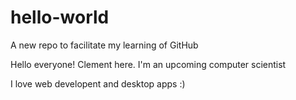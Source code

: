 # hello-world
A new repo to facilitate my learning of GitHub


Hello everyone! Clement here. I'm an upcoming computer scientist

I love web developent and desktop apps :)
